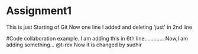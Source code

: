 # Assignment1
This is just Starting of Git
Now one line I added and deleting 'just' in 2nd line

#Code collaboration example.
I am adding this in 6th line............. 
Now,I am adding something...
@t-rex 
Now it is changed by sudhir

